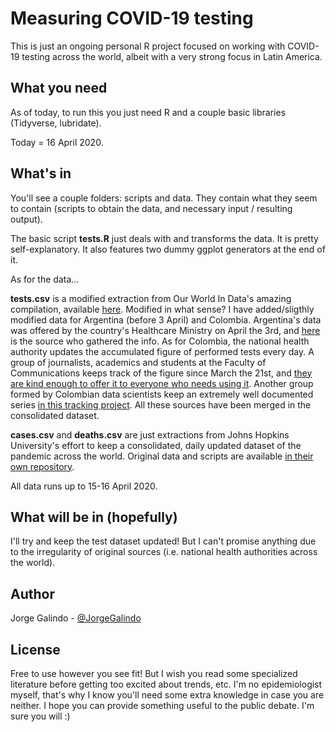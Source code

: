 # Measuring COVID-19 testing 

This is just an ongoing personal R project focused on working with COVID-19 testing across the world, albeit with a very strong focus in Latin America.

## What you need

As of today, to run this you just need R and a couple basic libraries (Tidyverse, lubridate).

Today = 16 April 2020.

## What's in

You'll see a couple folders: scripts and data. They contain what they seem to contain (scripts to obtain the data, and necessary input / resulting output).

The basic script **tests.R** just deals with and transforms the data. It is pretty self-explanatory. It also features two dummy ggplot generators at the end of it.

As for the data...

**tests.csv** is a modified extraction from Our World In Data's amazing compilation, available [here](https://ourworldindata.org/grapher/total-tests-per-thousand-since-5th-death). Modified in what sense? I have added/sligthly modified data for Argentina (before 3 April) and Colombia. Argentina's data was offered by the country's Healthcare Ministry on April the 3rd, and [here](https://www.infobae.com/politica/2020/04/03/los-tests-de-coronavirus-bajo-la-lupa-cuantos-se-hicieron-cual-es-el-porcentaje-de-casos-positivos-y-que-lugar-del-ranking-mundial-ocupa-la-argentina/) is the source who gathered the info. As for Colombia, the national health authority updates the accumulated figure of performed tests every day. A group of journalists, academics and students at the Faculty of Communications keeps track of the figure since March the 21st, and [they are kind enough to offer it to everyone who needs using it](https://www.unisabanamedios.com/datos-tiempo-real-coronavirus). Another group formed by Colombian data scientists keep an extremely well documented series [in this tracking project](https://ideascol.github.io/covid19/). All these sources have been merged in the consolidated dataset.

**cases.csv** and **deaths.csv** are just extractions from Johns Hopkins University's effort to keep a consolidated, daily updated dataset of the pandemic across the world. Original data and scripts are available [in their own repository](https://github.com/CSSEGISandData/COVID-19/tree/master/csse_covid_19_data).

All data runs up to 15-16 April 2020.


## What will be in (hopefully)


I'll try and keep the test dataset updated! But I can't promise anything due to the irregularity of original sources (i.e. national health authorities across the world).


## Author

Jorge Galindo - [@JorgeGalindo](https://twitter.com/jorgegalindo)


## License

Free to use however you see fit! But I wish you read some specialized literature before getting too excited about trends, etc. I'm no epidemiologist myself, that's why I know you'll need some extra knowledge in case you are neither. I hope you can provide something useful to the public debate. I'm sure you will :)